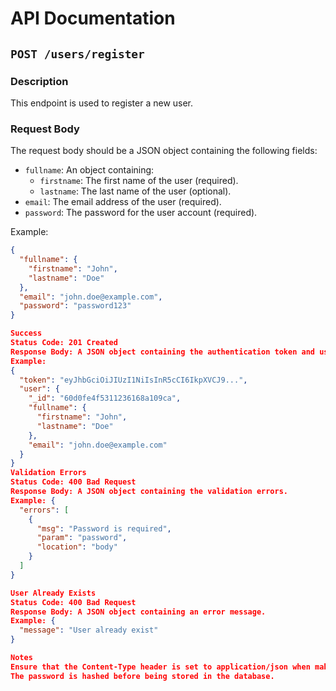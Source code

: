 # API Documentation

## `POST /users/register`

### Description
This endpoint is used to register a new user.

### Request Body
The request body should be a JSON object containing the following fields:
- `fullname`: An object containing:
  - `firstname`: The first name of the user (required).
  - `lastname`: The last name of the user (optional).
- `email`: The email address of the user (required).
- `password`: The password for the user account (required).

Example:
```json
{
  "fullname": {
    "firstname": "John",
    "lastname": "Doe"
  },
  "email": "john.doe@example.com",
  "password": "password123"
}

Success
Status Code: 201 Created
Response Body: A JSON object containing the authentication token and user details.
Example:
{
  "token": "eyJhbGciOiJIUzI1NiIsInR5cCI6IkpXVCJ9...",
  "user": {
    "_id": "60d0fe4f5311236168a109ca",
    "fullname": {
      "firstname": "John",
      "lastname": "Doe"
    },
    "email": "john.doe@example.com"
  }
}
Validation Errors
Status Code: 400 Bad Request
Response Body: A JSON object containing the validation errors.
Example: {
  "errors": [
    {
      "msg": "Password is required",
      "param": "password",
      "location": "body"
    }
  ]
}

User Already Exists
Status Code: 400 Bad Request
Response Body: A JSON object containing an error message.
Example: {
  "message": "User already exist"
}

Notes
Ensure that the Content-Type header is set to application/json when making the request.
The password is hashed before being stored in the database.

